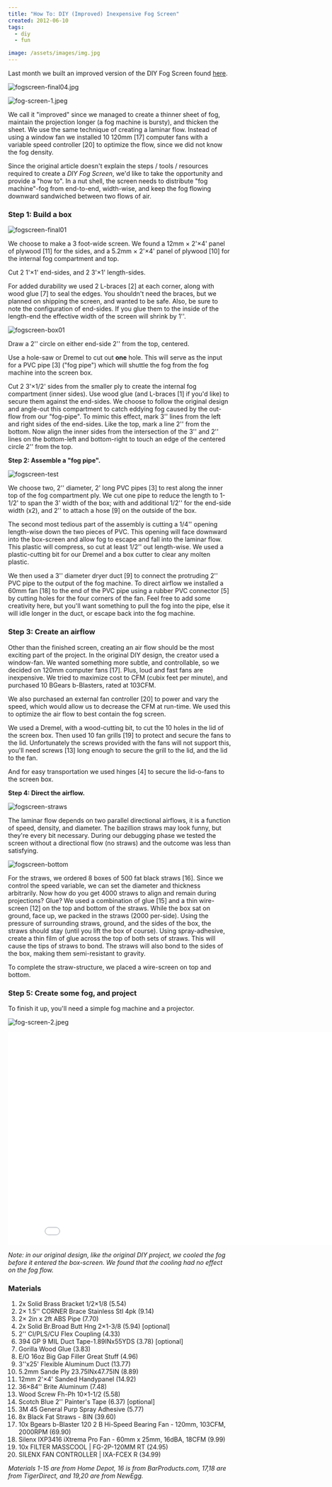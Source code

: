 ```yaml
---
title: "How To: DIY (Improved) Inexpensive Fog Screen"
created: 2012-06-10
tags: 
  - diy
  - fun

image: /assets/images/img.jpg
---
```


Last month we built an improved version of the DIY Fog Screen found [here](http://www.finkbuilt.com/blog/diy-fog-screen/).

<!--more-->

![fogscreen-final04.jpg](/assets/images/fogscreen-final04.jpg)

![fog-screen-1.jpeg](/assets/images/fog-screen-1.jpeg)

We call it "improved" since we managed to create a thinner sheet of fog, maintain the projection longer (a fog machine is bursty), and thicken the sheet. We use the same technique of creating a laminar flow. Instead of using a window fan we installed 10 120mm \[17\] computer fans with a variable speed controller \[20\] to optimize the flow, since we did not know the fog density.

Since the original article doesn't explain the steps / tools / resources required to create a _DIY Fog Screen_, we'd like to take the opportunity and provide a "how to". In a nut shell, the screen needs to distribute "fog machine"-fog from end-to-end, width-wise, and keep the fog flowing downward sandwiched between two flows of air.

### **Step 1: Build a box**

![fogscreen-final01](/assets/images/fogscreen-final01.jpeg)

We choose to make a 3 foot-wide screen. We found a 12mm × 2'×4' panel of plywood \[11\] for the sides, and a 5.2mm × 2'×4' panel of plywood \[10\] for the internal fog compartment and top.

Cut 2 1'×1' end-sides, and 2 3'×1' length-sides.

For added durability we used 2 L-braces \[2\] at each corner, along with wood glue \[7\] to seal the edges. You shouldn't need the braces, but we planned on shipping the screen, and wanted to be safe. Also, be sure to note the configuration of end-sides. If you glue them to the inside of the length-end the effective width of the screen will shrink by 1''.

![fogscreen-box01](/assets/images/fogscreen-box01.jpeg)

Draw a 2'' circle on either end-side 2'' from the top, centered.

Use a hole-saw or Dremel to cut out **one** hole. This will serve as the input for a PVC pipe \[3\] ("fog pipe") which will shuttle the fog from the fog machine into the screen box.

Cut 2 3'×1/2' sides from the smaller ply to create the internal fog compartment (inner sides). Use wood glue (and L-braces \[1\] if you'd like) to secure them against the end-sides. We choose to follow the original design and angle-out this compartment to catch eddying fog caused by the out-flow from our "fog-pipe". To mimic this effect, mark 3'' lines from the left and right sides of the end-sides. Like the top, mark a line 2'' from the bottom. Now align the inner sides from the intersection of the 3'' and 2'' lines on the bottom-left and bottom-right to touch an edge of the centered circle 2'' from the top.

**Step 2: Assemble a "fog pipe".**

![fogscreen-test](/assets/images/fogscreen-test.jpeg)

We choose two, 2'' diameter, 2' long PVC pipes \[3\] to rest along the inner top of the fog compartment ply. We cut one pipe to reduce the length to 1-1/2' to span the 3' width of the box; with and additional 1/2'' for the end-side width (x2), and 2'' to attach a hose \[9\] on the outside of the box.

The second most tedious part of the assembly is cutting a 1/4'' opening length-wise down the two pieces of PVC. This opening will face downward into the box-screen and allow fog to escape and fall into the laminar flow. This plastic will compress, so cut at least 1/2'' out length-wise. We used a plastic-cutting bit for our Dremel and a box cutter to clear any molten plastic.

We then used a 3'' diameter dryer duct \[9\] to connect the protruding 2'' PVC pipe to the output of the fog machine. To direct airflow we installed a 60mm fan \[18\] to the end of the PVC pipe using a rubber PVC connector \[5\] by cutting holes for the four corners of the fan. Feel free to add some creativity here, but you'll want something to pull the fog into the pipe, else it will idle longer in the duct, or escape back into the fog machine.

### **Step 3: Create an airflow**

Other than the finished screen, creating an air flow should be the most exciting part of the project. In the original DIY design, the creator used a window-fan. We wanted something more subtle, and controllable, so we decided on 120mm computer fans \[17\]. Plus, loud and fast fans are inexpensive. We tried to maximize cost to CFM (cubix feet per minute), and purchased 10 BGears b-Blasters, rated at 103CFM.

We also purchased an external fan controller \[20\] to power and vary the speed, which would allow us to decrease the CFM at run-time. We used this to optimize the air flow to best contain the fog screen.

We used a Dremel, with a wood-cutting bit, to cut the 10 holes in the lid of the screen box. Then used 10 fan grills \[19\] to protect and secure the fans to the lid. Unfortunately the screws provided with the fans will not support this, you'll need screws \[13\] long enough to secure the grill to the lid, and the lid to the fan.

And for easy transportation we used hinges \[4\] to secure the lid-o-fans to the screen box.

**Step 4: Direct the airflow.**

![fogscreen-straws](/assets/images/fogscreen-straws.jpeg)

The laminar flow depends on two parallel directional airflows, it is a function of speed, density, and diameter. The bazillion straws may look funny, but they're every bit necessary. During our debugging phase we tested the screen without a directional flow (no straws) and the outcome was less than satisfying.

![fogscreen-bottom](/assets/images/fogscreen-bottom.jpeg)

For the straws, we ordered 8 boxes of 500 fat black straws \[16\]. Since we control the speed variable, we can set the diameter and thickness arbitrarily. Now how do you get 4000 straws to align and remain during projections? Glue? We used a combination of glue \[15\] and a thin wire-screen \[12\] on the top and bottom of the straws. While the box sat on ground, face up, we packed in the straws (2000 per-side). Using the pressure of surrounding straws, ground, and the sides of the box, the straws should stay (until you lift the box of course). Using spray-adhesive, create a thin film of glue across the top of both sets of straws. This will cause the tips of straws to bond. The straws will also bond to the sides of the box, making them semi-resistant to gravity.

To complete the straw-structure, we placed a wire-screen on top and bottom.

### **Step 5: Create some fog, and project**

To finish it up, you'll need a simple fog machine and a projector.

![fog-screen-2.jpeg](/assets/images/fog-screen-2.jpeg)

<iframe src="//www.youtube.com/embed/Dj_n02Ul-Qc?t=5&amp;wmode=opaque&amp;enablejsapi=1" height="480" width="854" scrolling="no" frameborder="0" allowfullscreen></iframe>

_Note: in our original design, like the original DIY project, we cooled the fog before it entered the box-screen. We found that the cooling had no effect on the fog flow._

### **Materials**

1. 2x Solid Brass Bracket 1/2×1/8 (5.54)
2. 2× 1.5'' CORNER Brace Stainless Stl 4pk (9.14)
3. 2× 2in x 2ft ABS Pipe (7.70)
4. 2x Solid Br.Broad Butt Hng 2×1-3/8 (5.94) \[optional\]
5. 2'' CI/PLS/CU Flex Coupling (4.33)
6. 394 GP 9 MIL Duct Tape-1.89INx55YDS (3.78) \[optional\]
7. Gorilla Wood Glue (3.83)
8. E/O 16oz Big Gap Filler Great Stuff (4.96)
9. 3''x25' Flexible Aluminum Duct (13.77)
10. 5.2mm Sande Ply 23.75INx47.75IN (8.89)
11. 12mm 2'×4' Sanded Handypanel (14.92)
12. 36×84'' Brite Aluminum (7.48)
13. Wood Screw Fh-Ph 10×1-1/2 (5.58)
14. Scotch Blue 2'' Painter's Tape (6.37) \[optional\]
15. 3M 45 General Purp Spray Adhesive (5.77)
16. 8x Black Fat Straws - 8IN (39.60)
17. 10x Bgears b-Blaster 120 2 B Hi-Speed Bearing Fan - 120mm, 103CFM, 2000RPM (69.90)
18. Silenx IXP3416 iXtrema Pro Fan - 60mm x 25mm, 16dBA, 18CFM (9.99)
19. 10x FILTER MASSCOOL \| FG-2P-120MM RT (24.95)
20. SILENX FAN CONTROLLER \| IXA-FCEX R (34.99)

_Materials 1-15 are from Home Depot, 16 is from BarProducts.com, 17,18 are from TigerDirect, and 19,20 are from NewEgg._
